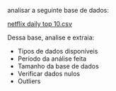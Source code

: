 analisar a seguinte base de dados:

[netflix daily top 10.csv](https://prod-files-secure.s3.us-west-2.amazonaws.com/08f749ff-d06d-49a8-a488-9846e081b224/2dc4ff7c-99f5-4b66-84ba-5c8714c90623/netflix_daily_top_10.csv)

Dessa base, analise e extraia:

- Tipos de dados disponíveis
- Período da análise feita
- Tamanho da base de dados
- Verificar dados nulos
- Outliers
